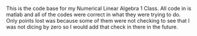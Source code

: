 This is the code base for my Numerical Linear Algebra 1 Class. All code in is matlab and all of the codes were correct in what they were trying to do. Only points lost was because some of them were not checking to see that I was not dicing by zero so I would add that check in there in the future. 
